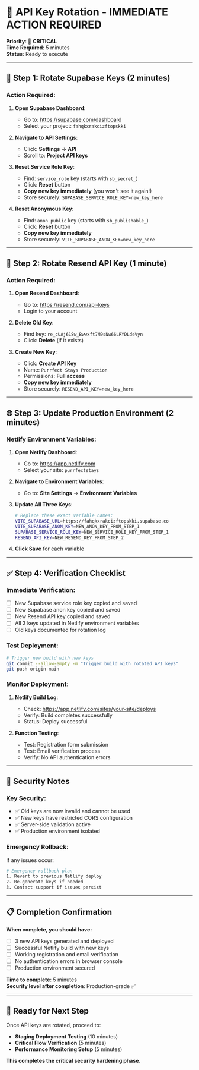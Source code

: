# 🔐 API Key Rotation - IMMEDIATE ACTION REQUIRED

**Priority**: 🚨 **CRITICAL**  
**Time Required**: 5 minutes  
**Status**: Ready to execute  

---

## 🎯 Step 1: Rotate Supabase Keys (2 minutes)

### **Action Required:**
1. **Open Supabase Dashboard**:
   - Go to: https://supabase.com/dashboard
   - Select your project: `fahqkxrakcizftopskki`

2. **Navigate to API Settings**:
   - Click: **Settings** → **API**
   - Scroll to: **Project API keys**

3. **Reset Service Role Key**:
   - Find: `service_role` key (starts with `sb_secret_`)
   - Click: **Reset** button
   - **Copy new key immediately** (you won't see it again!)
   - Store securely: `SUPABASE_SERVICE_ROLE_KEY=new_key_here`

4. **Reset Anonymous Key**:
   - Find: `anon public` key (starts with `sb_publishable_`)
   - Click: **Reset** button
   - **Copy new key immediately**
   - Store securely: `VITE_SUPABASE_ANON_KEY=new_key_here`

---

## 📧 Step 2: Rotate Resend API Key (1 minute)

### **Action Required:**
1. **Open Resend Dashboard**:
   - Go to: https://resend.com/api-keys
   - Login to your account

2. **Delete Old Key**:
   - Find key: `re_cUAj61Sw_Bwwxft7M9sNw66LRYDLdeVyn`
   - Click: **Delete** (if it exists)

3. **Create New Key**:
   - Click: **Create API Key**
   - Name: `Purrfect Stays Production`
   - Permissions: **Full access**
   - **Copy new key immediately**
   - Store securely: `RESEND_API_KEY=new_key_here`

---

## 🌐 Step 3: Update Production Environment (2 minutes)

### **Netlify Environment Variables:**
1. **Open Netlify Dashboard**:
   - Go to: https://app.netlify.com
   - Select your site: `purrfectstays`

2. **Navigate to Environment Variables**:
   - Go to: **Site Settings** → **Environment Variables**

3. **Update All Three Keys**:
   ```bash
   # Replace these exact variable names:
   VITE_SUPABASE_URL=https://fahqkxrakcizftopskki.supabase.co
   VITE_SUPABASE_ANON_KEY=NEW_ANON_KEY_FROM_STEP_1
   SUPABASE_SERVICE_ROLE_KEY=NEW_SERVICE_ROLE_KEY_FROM_STEP_1
   RESEND_API_KEY=NEW_RESEND_KEY_FROM_STEP_2
   ```

4. **Click Save** for each variable

---

## ✅ Step 4: Verification Checklist

### **Immediate Verification:**
- [ ] New Supabase service role key copied and saved
- [ ] New Supabase anon key copied and saved  
- [ ] New Resend API key copied and saved
- [ ] All 3 keys updated in Netlify environment variables
- [ ] Old keys documented for rotation log

### **Test Deployment:**
```bash
# Trigger new build with new keys
git commit --allow-empty -m "Trigger build with rotated API keys"
git push origin main
```

### **Monitor Deployment:**
1. **Netlify Build Log**:
   - Check: https://app.netlify.com/sites/your-site/deploys
   - Verify: Build completes successfully
   - Status: Deploy successful

2. **Function Testing**:
   - Test: Registration form submission
   - Test: Email verification process
   - Verify: No API authentication errors

---

## 🚨 Security Notes

### **Key Security:**
- ✅ Old keys are now invalid and cannot be used
- ✅ New keys have restricted CORS configuration
- ✅ Server-side validation active
- ✅ Production environment isolated

### **Emergency Rollback:**
If any issues occur:
```bash
# Emergency rollback plan
1. Revert to previous Netlify deploy
2. Re-generate keys if needed
3. Contact support if issues persist
```

---

## 📋 Completion Confirmation

**When complete, you should have:**
- [ ] 3 new API keys generated and deployed
- [ ] Successful Netlify build with new keys
- [ ] Working registration and email verification
- [ ] No authentication errors in browser console
- [ ] Production environment secured

**Time to complete**: 5 minutes  
**Security level after completion**: Production-grade ✅

---

## 🚀 Ready for Next Step

Once API keys are rotated, proceed to:
- **Staging Deployment Testing** (10 minutes)
- **Critical Flow Verification** (5 minutes)
- **Performance Monitoring Setup** (5 minutes)

**This completes the critical security hardening phase.**